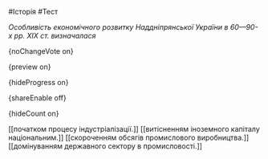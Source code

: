 #Історія #Тест

*Особливість економічного розвитку Наддніпрянської України в 60—90-х рр. ХІХ ст. визначалася*

{noChangeVote on}

{preview on}

{hideProgress on}

{shareEnable off}

{hideCount on}

[[початком процесу індустріалізації.]]
[[витісненням іноземного капіталу національним.]]
[[скороченням обсягів промислового виробництва.]]
[[домінуванням державного сектору в промисловості.]]
